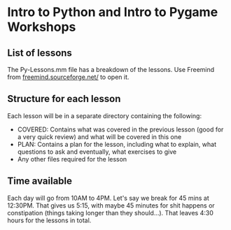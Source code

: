 # Intro to Python and Intro to Pygame Workshops

## List of lessons

The Py-Lessons.mm file has a breakdown of the lessons. Use Freemind from [freemind.sourceforge.net/](freemind.sourceforge.net/) to open it.

## Structure for each lesson

Each lesson will be in a separate directory containing the following:
-   COVERED: Contains what was covered in the previous lesson (good for a very quick review) and what will be covered in this one
-   PLAN: Contains a plan for the lesson, including what to explain, what questions to ask and eventually, what exercises to give
-   Any other files required for the lesson

## Time available

Each day will go from 10AM to 4PM. Let's say we break for 45 mins at 12:30PM. That gives us 5:15, with maybe 45 minutes for shit happens or constipation (things taking longer than they should...). That leaves 4:30 hours for the lessons in total.
